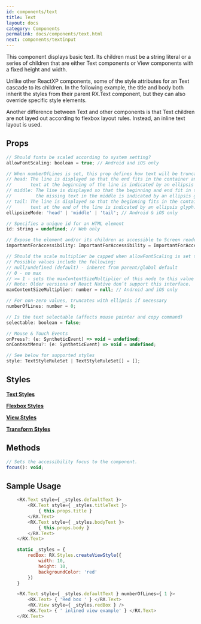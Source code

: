 ```yaml
---
id: components/text
title: Text
layout: docs
category: Components
permalink: docs/components/text.html
next: components/textinput
---
```


This component displays basic text. Its children must be a string literal or a series of children that are either Text components or View components with a fixed height and width.

Unlike other ReactXP components, some of the style attributes for an Text cascade to its children. In the following example, the title and body both inherit the styles from their parent RX.Text component, but they can also override specific style elements.

Another difference between Text and other components is that Text children are not layed out according to flexbox layout rules. Instead, an inline text layout is used.

## Props

``` javascript
// Should fonts be scaled according to system setting?
allowFontScaling: boolean = true; // Android and iOS only

// When numberOfLines is set, this prop defines how text will be truncated.
// head: The line is displayed so that the end fits in the container and the missing
//       text at the beginning of the line is indicated by an ellipsis glyph. e.g., "...wxyz"
// middle: The line is displayed so that the beginning and end fit in the container and
//         the missing text in the middle is indicated by an ellipsis glyph. "ab...yz"
// tail: The line is displayed so that the beginning fits in the container and the missing
//       text at the end of the line is indicated by an ellipsis glyph. e.g., "abcd..."
ellipsizeMode: 'head' | 'middle' | 'tail'; // Android & iOS only

// Specifies a unique id for an HTML element
id: string = undefined; // Web only

// Expose the element and/or its children as accessible to Screen readers
importantForAccessibility: ImportantForAccessibility = ImportantForAccessibility.Yes;

// Should the scale multiplier be capped when allowFontScaling is set to true?
// Possible values include the following:
// null/undefined (default) - inheret from parent/global default
// 0 - no max
// >= 1 - sets the maxContentSizeMultiplier of this node to this value
// Note: Older versions of React Native don’t support this interface.
maxContentSizeMultiplier: number = null; // Android and iOS only

// For non-zero values, truncates with ellipsis if necessary
numberOfLines: number = 0;

// Is the text selectable (affects mouse pointer and copy command)
selectable: boolean = false;

// Mouse & Touch Events
onPress?: (e: SyntheticEvent) => void = undefined;
onContextMenu?: (e: SyntheticEvent) => void = undefined;

// See below for supported styles
style: TextStyleRuleSet | TextStyleRuleSet[] = [];
```

## Styles

[**Text Styles**](/reactxp/docs/styles.html#text-style-attributes)

[**Flexbox Styles**](/reactxp/docs/styles.html#flexbox-style-attributes)

[**View Styles**](/reactxp/docs/styles.html#view-style-attributes)

[**Transform Styles**](/reactxp/docs/styles.html#transform-style-attributes)

## Methods
``` javascript
// Sets the accessibility focus to the component.
focus(): void;
```

## Sample Usage

``` javascript
    <RX.Text style={ _styles.defaultText }>
        <RX.Text style={ _styles.titleText }>
            { this.props.title }
        </RX.Text>
        <RX.Text style={ _styles.bodyText }>
            { this.props.body }
        </RX.Text>
    </RX.Text>
```

``` javascript
    static _styles = {
        redBox: RX.Styles.createViewStyle({
            width: 10,
            height: 10,
            backgroundColor: 'red'
        })
    }

    <RX.Text style={ _styles.defaultText } numberOfLines={ 1 }>
        <RX.Text> { 'Red box ' } </RX.Text>
        <RX.View style={ _styles.redBox } />
        <RX.Text> { ' inlined view example' } </RX.Text>
    </RX.Text>
```

